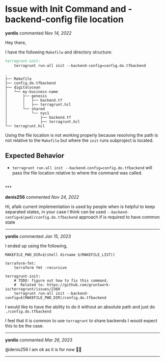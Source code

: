 # Issue with Init Command and -backend-config file location 

**yordis** commented *Nov 14, 2022*

Hey there,

I have the following `Makefile` and directory structure:

```makefile
terragrunt-init:
	terragrunt run-all init --backend-config=config.do.tfbackend
```

```
.
├── Makefile
├── config.do.tfbackend
├── digitalocean
│   └── my-business-name
│       ├── genesis
│       │   ├── backend.tf
│       │   ├── terragrunt.hcl
│       └── shared
│           └── nyc1
│               ├── backend.tf
│               ├── terragrunt.hcl
└── terragrunt.hcl
```

Using the file location is not working properly because resolving the path is not relative to the `Makefile` but where the `init` runs subproject is located.

## Expected Behavior

- `terragrunt run-all init --backend-config=config.do.tfbackend` will pass the file location relative to where the command was called.
<br />
***


**denis256** commented *Nov 24, 2022*

Hi,
afaik current implementation is used by people when is helpful to keep separated states, in your case I think can be used `--backend-config=$(pwd)/config.do.tfbackend` approach if is required to have common state
***

**yordis** commented *Jan 15, 2023*

I ended up using the following,

```
MAKEFILE_PWD_DIR=$(shell dirname $(MAKEFILE_LIST))

terraform-fmt:
	terraform fmt -recursive

terragrunt-init:
	# TODO: figure out how to fix this command.
	#  Related to: https://github.com/gruntwork-io/terragrunt/issues/2360
	terragrunt run-all init --backend-config=$(MAKEFILE_PWD_DIR)/config.do.tfbackend
```

I would like to have the ability to do it without an absolute path and just do `./config.do.tfbackend`

I feel that it is common to use `terragrunt` to share backends I would expect this to be the case.
***

**yordis** commented *Mar 26, 2023*

@denis256 I am ok as it is for now 🤷🏻 
***

